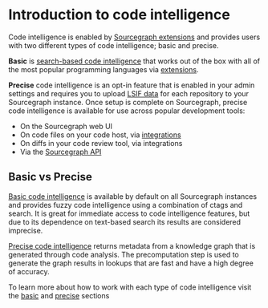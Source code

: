 # Introduction to code intelligence

Code intelligence is enabled by [Sourcegraph extensions](../../../extensions/index.md) and provides users with two different types of code intelligence; basic and precise.

**Basic** is [search-based code intelligence](./basic_code_intelligence.md) that works out of the box with all of the most popular programming languages via [extensions](https://sourcegraph.com/extensions?query=category%3A%22Programming+languages%22).

**Precise** code intelligence is an opt-in feature that is enabled in your admin settings and requires you to upload [LSIF data](../lsif_quickstart.md) for each repository to your Sourcegraph instance. Once setup is complete on Sourcegraph, precise code intelligence is available for use across popular development tools:

- On the Sourcegraph web UI
- On code files on your code host, via [integrations](../../../integration/index.md)
- On diffs in your code review tool, via integrations
- Via the [Sourcegraph API](https://docs.sourcegraph.com/api/graphql)

## Basic vs Precise

[Basic code intelligence](basic_code_intelligence.md) is available by default on all Sourcegraph instances and provides fuzzy code intelligence using a combination of ctags and search. It is great for immediate access to code intelligence features, but due to its dependence on text-based search its results are considered imprecise.

[Precise code intelligence](precise_code_intelligence.md) returns metadata from a knowledge graph that is generated through code analysis. The precomputation step is used to generate the graph results in lookups that are fast and have a high degree of accuracy.

To learn more about how to work with each type of code intelligence visit the [basic](./basic_code_intelligence.md) and [precise](./precise_code_intelligence.md) sections
